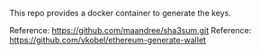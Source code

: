 This repo provides a docker container to generate the keys.

Reference: https://github.com/maandree/sha3sum.git
Reference: https://github.com/vkobel/ethereum-generate-wallet
